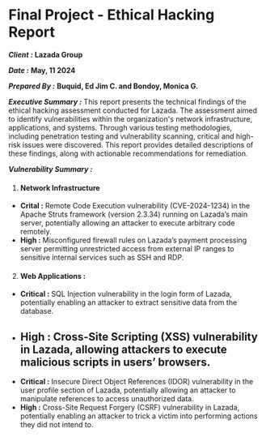 # Final Project - Ethical Hacking Report
_**Client :**_ **Lazada Group**

_**Date :**_ **May, 11 2024**

_**Prepared By :**_ **Buquid, Ed Jim C. and Bondoy, Monica G.**

_**Executive Summary :**_ This report presents the technical findings of the ethical hacking assessment
conducted for Lazada. The assessment aimed to identify vulnerabilities within the
organization's network infrastructure, applications, and systems. Through various testing methodologies,
including penetration testing and vulnerability scanning, critical and high-risk issues were discovered.
This report provides detailed descriptions of these findings, along with actionable recommendations for
remediation.

_**Vulnerability Summary :**_
1.  #### Network Infrastructure ####

* **Crital :** Remote Code Execution vulnerability (CVE-2024-1234) in the Apache Struts framework (version 2.3.34) running on Lazada’s main server, potentially allowing an attacker to execute arbitrary code remotely.
* **High :**  Misconfigured firewall rules on Lazada’s payment processing server permitting unrestricted access from external IP ranges to sensitive internal services such as SSH and RDP.

2.  #### Web Applications : ####
* **Critical :** SQL Injection vulnerability in the login form of Lazada, potentially enabling an attacker to extract sensitive data from the database.
* **High :** Cross-Site Scripting (XSS) vulnerability in Lazada, allowing attackers to execute malicious scripts in users’ browsers.
  -------------------------------------------------------------------------------------------------------------------------------
* **Critical :**  Insecure Direct Object References (IDOR) vulnerability in the user profile section of Lazada, potentially allowing an attacker to manipulate references to access unauthorized data.
* **High :** Cross-Site Request Forgery (CSRF) vulnerability in Lazada, potentially enabling an attacker to trick a victim into performing actions they did not intend to.



